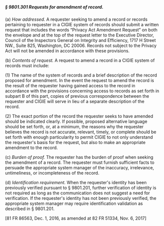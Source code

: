 ##### § 9801.301 Requests for amendment of record. #####

(a) *How addressed.* A requester seeking to amend a record or records pertaining to requester in a CIGIE system of records should submit a written request that includes the words “Privacy Act Amendment Request” on both the envelope and at the top of the request letter to the Executive Director, Council of the Inspectors General on Integrity and Efficiency, 1717 H Street NW., Suite 825, Washington, DC 20006. Records not subject to the Privacy Act will not be amended in accordance with these provisions.

(b) *Contents of request.* A request to amend a record in a CIGIE system of records must include:

(1) The name of the system of records and a brief description of the record proposed for amendment. In the event the request to amend the record is the result of the requester having gained access to the record in accordance with the provisions concerning access to records as set forth in subpart B of this part, copies of previous correspondence between the requester and CIGIE will serve in lieu of a separate description of the record.

(2) The exact portion of the record the requester seeks to have amended should be indicated clearly. If possible, proposed alternative language should be set forth, or, at a minimum, the reasons why the requester believes the record is not accurate, relevant, timely, or complete should be set forth with enough particularity to permit CIGIE to not only understand the requester's basis for the request, but also to make an appropriate amendment to the record.

(c) *Burden of proof.* The requester has the burden of proof when seeking the amendment of a record. The requester must furnish sufficient facts to persuade the appropriate system manager of the inaccuracy, irrelevance, untimeliness, or incompleteness of the record.

(d) *Identification requirement.* When the requester's identity has been previously verified pursuant to § 9801.201, further verification of identity is not required as long as the communication does not suggest a need for verification. If the requester's identity has not been previously verified, the appropriate system manager may require identification validation as described in § 9801.201.

[81 FR 86563, Dec. 1, 2016, as amended at 82 FR 51334, Nov. 6, 2017]